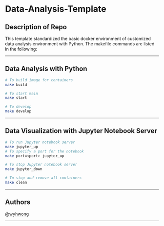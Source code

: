 # Data-Analysis-Template

## Description of Repo
This template standardized the basic docker environment of customized data analysis environment with Python. The makefile commands are listed in the following:

---

## Data Analysis with Python
```bash
# To build image for containers
make build

# To start main
make start

# To develop
make develop
```

---

## Data Visualization with Jupyter Notebook Server
```bash
# To run Jupyter notebook server
make jupyter_up
# To specify a port for the notebook
make port=<port> jupyter_up

# To stop Jupyter notebook server
make jupyter_down

# To stop and remove all containers
make clean
```

---

## Authors
[@wyhwong](https://github.com/wyhwong)

---